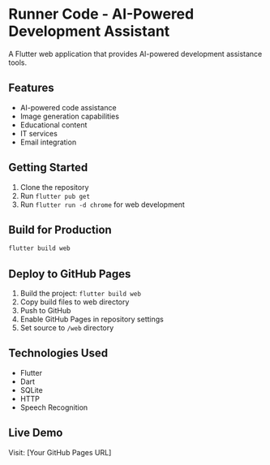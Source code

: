# Runner Code - AI-Powered Development Assistant

A Flutter web application that provides AI-powered development assistance tools.

## Features

- AI-powered code assistance
- Image generation capabilities
- Educational content
- IT services
- Email integration

## Getting Started

1. Clone the repository
2. Run `flutter pub get`
3. Run `flutter run -d chrome` for web development

## Build for Production

```bash
flutter build web
```

## Deploy to GitHub Pages

1. Build the project: `flutter build web`
2. Copy build files to web directory
3. Push to GitHub
4. Enable GitHub Pages in repository settings
5. Set source to `/web` directory

## Technologies Used

- Flutter
- Dart
- SQLite
- HTTP
- Speech Recognition

## Live Demo

Visit: [Your GitHub Pages URL]
